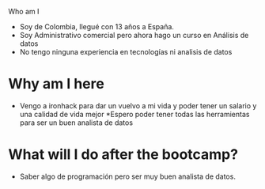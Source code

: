  Who am I

* Soy de Colombia, llegué con 13 años a España.
* Soy Administrativo comercial pero ahora hago un curso en Análisis de datos
* No tengo ninguna experiencia en tecnologías ni analisis de datos

# Why am I here

* Vengo a ironhack para dar un vuelvo a mi vida y poder tener un salario y una calidad de vida mejor
*Espero poder tener todas las herramientas para ser un buen analista de datos

# What will I do after the bootcamp?

* Saber algo de programación pero ser muy buen analista de datos.